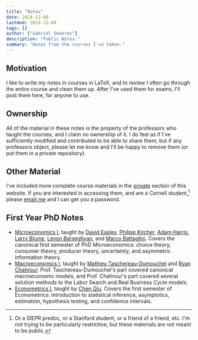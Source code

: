 ```yaml
---
title: "Notes" 
date: 2024-12-09
lastmod: 2024-12-09
tags: []
author: ["Gabriel Sekeres"]
description: "Public Notes." 
summary: "Notes from the courses I've taken." 
---
```


## Motivation

I like to write my notes in courses in LaTeX, and to review I often go through the entire course and clean them up. After I've used them for exams, I'll post them here, for anyone to use. 

## Ownership

All of the material in these notes is the property of the professors who taught the courses, and I claim no ownership of it. I do feel as if I've sufficiently modified and contributed to be able to share them, but if any professors object, please let me know and I'll be happy to remove them (or put them in a private repository).

## Other Material

I've included more complete course materials in the [private](/resources/private) section of this website. If you are interested in accessing them, and are a Cornell student,[^1] please [email me](mailto:gs754@cornell.edu) and I can get you a password.


## First Year PhD Notes

- [Microeconomics I](/resources/notes/econ_6090_notes.pdf), taught by [David Easley](https://easley.economics.cornell.edu/), [Philipp Kircher](https://philippkircher.com/), [Adam Harris](https://adamharris.phd/), [Larry Blume](https://sites.santafe.edu/~leb/), [Levon Barseghyan](https://barseghyan.economics.cornell.edu/), and [Marco Battaglini](https://www.mbattaglini.com/). Covers the canonical first semester of PhD Microeconomics: choice theory, consumer theory, producer theory, uncertainty, and asymmetric information theory.
- [Macroeconomics I](/resources/notes/econ_6130_notes.pdf), taught by [Mathieu Taschereau-Dumouchel](https://www.mathtd.info/) and [Ryan Chahrour](https://www.chahrour.net/). Prof. Taschereau-Dumouchel's part covered canonical macroeconomic models, and Prof. Chahrour's part covered several solution methods to the Labor Search and Real Business Cycle models.
- [Econometrics I](/resources/notes/econ_6190_notes.pdf), taught by [Chen Qiu](https://sites.google.com/view/chen-qiu). Covers the first semester of Econometrics: introduction to statistical inference, asymptotics, estimation, hypothesis testing, and confidence intervals.



[^1]: Or a SIEPR predoc, or a Stanford student, or a friend of a friend, etc. I'm not trying to be particularly restrictive, but these materials are not meant to be public.
